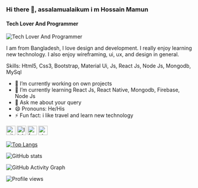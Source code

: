 ### Hi there 👋, assalamualaikum i m Hossain Mamun
#### Tech Lover And Programmer
![Tech Lover And Programmer](https://i.ibb.co/Qb3667b/java-programmer-coder-by-pcbots-wallpaper-preview.jpg)

I am from Bangladesh, I love design and development. I really enjoy learning new technology. I also enjoy wireframing, ui, ux, and design in general.

Skills: Html5, Css3, Bootstrap, Material Ui, Js, React Js, Node Js, Mongodb, MySql

- 🔭 I’m currently working on own projects 
- 🌱 I’m currently learning React Js, React Native, Mongodb, Firebase, Node Js 
- 💬 Ask me about your query 
- 😄 Pronouns: He/His 
- ⚡ Fun fact: i like travel and learn new technology 


[<img src='https://cdn.jsdelivr.net/npm/simple-icons@3.0.1/icons/github.svg' alt='github' height='25'>](https://github.com/hossainmamun)  [<img src='https://cdn.jsdelivr.net/npm/simple-icons@3.0.1/icons/linkedin.svg' alt='linkedin' height='25'>](https://www.linkedin.com/in/www.linkedin.com/in/mamun-hossain-2021/)  [<img src='https://cdn.jsdelivr.net/npm/simple-icons@3.0.1/icons/facebook.svg' alt='facebook' height='25'>](https://www.facebook.com/https://www.facebook.com/mamunhossain.mamun.2021/)  [<img src='https://cdn.jsdelivr.net/npm/simple-icons@3.0.1/icons/stackoverflow.svg' alt='stackoverflow' height='25'>](https://stackoverflow.com/users/https://stackoverflow.com/users/14724928/hossain-mamun?tab=profile)  

[![Top Langs](https://github-readme-stats.vercel.app/api/top-langs/?username=hossainmamun)](https://github.com/anuraghazra/github-readme-stats)

![GitHub stats](https://github-readme-stats.vercel.app/api?username=hossainmamun&show_icons=true)  

![GitHub Activity Graph](https://activity-graph.herokuapp.com/graph?username=hossainmamun)  

![Profile views](https://gpvc.arturio.dev/hossainmamun)  
